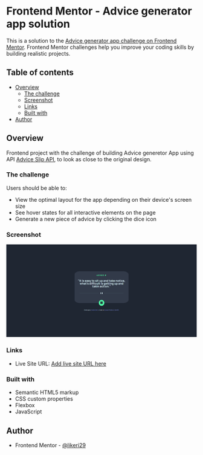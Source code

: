 # Frontend Mentor - Advice generator app solution

This is a solution to the [Advice generator app challenge on Frontend Mentor](https://www.frontendmentor.io/challenges/advice-generator-app-QdUG-13db). Frontend Mentor challenges help you improve your coding skills by building realistic projects.

## Table of contents

- [Overview](#overview)
  - [The challenge](#the-challenge)
  - [Screenshot](#screenshot)
  - [Links](#links)
  - [Built with](#built-with)
- [Author](#author)


## Overview

Frontend project with the challenge of building Advice generetor App using API [Advice Slip API](https://api.adviceslip.com), to look as close to the original design. 

### The challenge

Users should be able to:

- View the optimal layout for the app depending on their device's screen size
- See hover states for all interactive elements on the page
- Generate a new piece of advice by clicking the dice icon

### Screenshot

![](./src/images/screenshot_pc.png)


### Links

- Live Site URL: [Add live site URL here](likeri29.github.io/advice-generator/)

### Built with

- Semantic HTML5 markup
- CSS custom properties
- Flexbox
- JavaScript

## Author

- Frontend Mentor - [@likeri29](https://www.frontendmentor.io/profile/likeri29)

